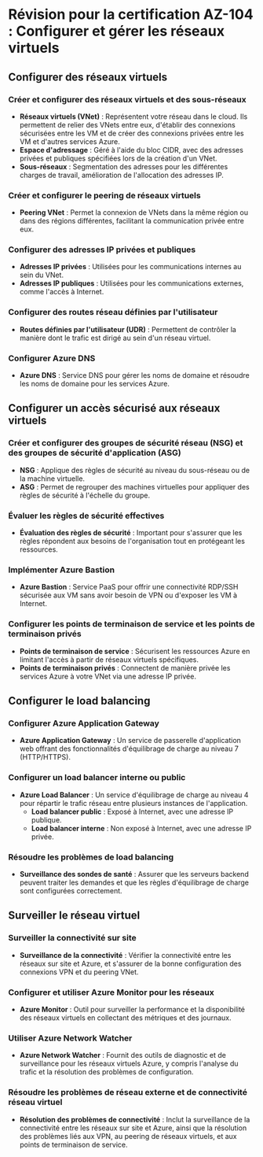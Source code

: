 
# Révision pour la certification AZ-104 : Configurer et gérer les réseaux virtuels

## Configurer des réseaux virtuels

### Créer et configurer des réseaux virtuels et des sous-réseaux
- **Réseaux virtuels (VNet)** : Représentent votre réseau dans le cloud. Ils permettent de relier des VNets entre eux, d'établir des connexions sécurisées entre les VM et de créer des connexions privées entre les VM et d'autres services Azure.
- **Espace d'adressage** : Géré à l'aide du bloc CIDR, avec des adresses privées et publiques spécifiées lors de la création d'un VNet.
- **Sous-réseaux** : Segmentation des adresses pour les différentes charges de travail, amélioration de l'allocation des adresses IP.

### Créer et configurer le peering de réseaux virtuels
- **Peering VNet** : Permet la connexion de VNets dans la même région ou dans des régions différentes, facilitant la communication privée entre eux.

### Configurer des adresses IP privées et publiques
- **Adresses IP privées** : Utilisées pour les communications internes au sein du VNet.
- **Adresses IP publiques** : Utilisées pour les communications externes, comme l'accès à Internet.

### Configurer des routes réseau définies par l'utilisateur
- **Routes définies par l'utilisateur (UDR)** : Permettent de contrôler la manière dont le trafic est dirigé au sein d'un réseau virtuel.

### Configurer Azure DNS
- **Azure DNS** : Service DNS pour gérer les noms de domaine et résoudre les noms de domaine pour les services Azure.

## Configurer un accès sécurisé aux réseaux virtuels

### Créer et configurer des groupes de sécurité réseau (NSG) et des groupes de sécurité d'application (ASG)
- **NSG** : Applique des règles de sécurité au niveau du sous-réseau ou de la machine virtuelle.
- **ASG** : Permet de regrouper des machines virtuelles pour appliquer des règles de sécurité à l'échelle du groupe.

### Évaluer les règles de sécurité effectives
- **Évaluation des règles de sécurité** : Important pour s'assurer que les règles répondent aux besoins de l'organisation tout en protégeant les ressources.

### Implémenter Azure Bastion
- **Azure Bastion** : Service PaaS pour offrir une connectivité RDP/SSH sécurisée aux VM sans avoir besoin de VPN ou d'exposer les VM à Internet.

### Configurer les points de terminaison de service et les points de terminaison privés
- **Points de terminaison de service** : Sécurisent les ressources Azure en limitant l'accès à partir de réseaux virtuels spécifiques.
- **Points de terminaison privés** : Connectent de manière privée les services Azure à votre VNet via une adresse IP privée.

## Configurer le load balancing

### Configurer Azure Application Gateway
- **Azure Application Gateway** : Un service de passerelle d'application web offrant des fonctionnalités d'équilibrage de charge au niveau 7 (HTTP/HTTPS).

### Configurer un load balancer interne ou public
- **Azure Load Balancer** : Un service d'équilibrage de charge au niveau 4 pour répartir le trafic réseau entre plusieurs instances de l'application.
  - **Load balancer public** : Exposé à Internet, avec une adresse IP publique.
  - **Load balancer interne** : Non exposé à Internet, avec une adresse IP privée.

### Résoudre les problèmes de load balancing
- **Surveillance des sondes de santé** : Assurer que les serveurs backend peuvent traiter les demandes et que les règles d'équilibrage de charge sont configurées correctement.

## Surveiller le réseau virtuel

### Surveiller la connectivité sur site
- **Surveillance de la connectivité** : Vérifier la connectivité entre les réseaux sur site et Azure, et s'assurer de la bonne configuration des connexions VPN et du peering VNet.

### Configurer et utiliser Azure Monitor pour les réseaux
- **Azure Monitor** : Outil pour surveiller la performance et la disponibilité des réseaux virtuels en collectant des métriques et des journaux.

### Utiliser Azure Network Watcher
- **Azure Network Watcher** : Fournit des outils de diagnostic et de surveillance pour les réseaux virtuels Azure, y compris l'analyse du trafic et la résolution des problèmes de configuration.

### Résoudre les problèmes de réseau externe et de connectivité réseau virtuel
- **Résolution des problèmes de connectivité** : Inclut la surveillance de la connectivité entre les réseaux sur site et Azure, ainsi que la résolution des problèmes liés aux VPN, au peering de réseaux virtuels, et aux points de terminaison de service.

